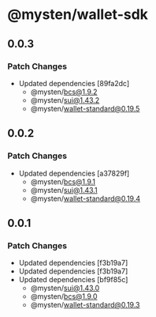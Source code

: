 # @mysten/wallet-sdk

## 0.0.3

### Patch Changes

- Updated dependencies [89fa2dc]
  - @mysten/bcs@1.9.2
  - @mysten/sui@1.43.2
  - @mysten/wallet-standard@0.19.5

## 0.0.2

### Patch Changes

- Updated dependencies [a37829f]
  - @mysten/bcs@1.9.1
  - @mysten/sui@1.43.1
  - @mysten/wallet-standard@0.19.4

## 0.0.1

### Patch Changes

- Updated dependencies [f3b19a7]
- Updated dependencies [f3b19a7]
- Updated dependencies [bf9f85c]
  - @mysten/sui@1.43.0
  - @mysten/bcs@1.9.0
  - @mysten/wallet-standard@0.19.3
